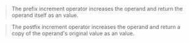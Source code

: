 >The prefix increment operator increases the operand and return the operand itself as an value.

>The postfix increment operator increases the operand and return a copy of the operand's original value as an value.